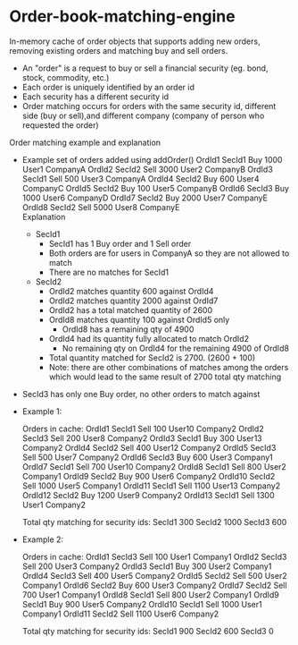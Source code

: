 # Order-book-matching-engine

In-memory cache of order objects that supports adding new orders, removing existing orders and matching buy and sell orders.
 - An "order" is a request to buy or sell a financial security (eg. bond, stock, commodity, etc.)
 - Each order is uniquely identified by an order id
 - Each security has a different security id
 - Order matching occurs for orders with the same security id, different side (buy or sell),and different company (company of person who requested the order)
   
Order matching example and explanation
- Example set of orders added using addOrder()
  OrdId1 SecId1 Buy  1000 User1 CompanyA
  OrdId2 SecId2 Sell 3000 User2 CompanyB
  OrdId3 SecId1 Sell  500 User3 CompanyA
  OrdId4 SecId2 Buy   600 User4 CompanyC
  OrdId5 SecId2 Buy   100 User5 CompanyB
  OrdId6 SecId3 Buy  1000 User6 CompanyD
  OrdId7 SecId2 Buy  2000 User7 CompanyE
  OrdId8 SecId2 Sell 5000 User8 CompanyE        
Explanation
  - SecId1
      - SecId1 has 1 Buy order and 1 Sell order
      - Both orders are for users in CompanyA so they are not allowed to match
      - There are no matches for SecId1
  - SecId2
      - OrdId2 matches quantity  600 against OrdId4 
      - OrdId2 matches quantity 2000 against OrdId7 
      - OrdId2 has a total matched quantity of 2600
      - OrdId8 matches quantity 100 against OrdId5 only
          - OrdId8 has a remaining qty of 4900
      - OrdId4 had its quantity fully allocated to match OrdId2
          - No remaining qty on OrdId4 for the remaining 4900 of OrdId8
      - Total quantity matched for SecId2 is 2700.  (2600 + 100) 
      - Note: there are other combinations of matches among the orders which
        would lead to the same result of 2700 total qty matching
 - SecId3 has only one Buy order, no other orders to match against

- Example 1:

    Orders in cache:
        OrdId1 SecId1 Sell 100 User10 Company2
        OrdId2 SecId3 Sell 200 User8 Company2
        OrdId3 SecId1 Buy 300 User13 Company2
        OrdId4 SecId2 Sell 400 User12 Company2
        OrdId5 SecId3 Sell 500 User7 Company2
        OrdId6 SecId3 Buy 600 User3 Company1
        OrdId7 SecId1 Sell 700 User10 Company2
        OrdId8 SecId1 Sell 800 User2 Company1
        OrdId9 SecId2 Buy 900 User6 Company2
        OrdId10 SecId2 Sell 1000 User5 Company1
        OrdId11 SecId1 Sell 1100 User13 Company2
        OrdId12 SecId2 Buy 1200 User9 Company2
        OrdId13 SecId1 Sell 1300 User1 Company2

    Total qty matching for security ids:
        SecId1 300
        SecId2 1000
        SecId3 600


- Example 2:

    Orders in cache:
        OrdId1 SecId3 Sell 100 User1 Company1
        OrdId2 SecId3 Sell 200 User3 Company2
        OrdId3 SecId1 Buy 300 User2 Company1
        OrdId4 SecId3 Sell 400 User5 Company2
        OrdId5 SecId2 Sell 500 User2 Company1
        OrdId6 SecId2 Buy 600 User3 Company2
        OrdId7 SecId2 Sell 700 User1 Company1
        OrdId8 SecId1 Sell 800 User2 Company1
        OrdId9 SecId1 Buy 900 User5 Company2
        OrdId10 SecId1 Sell 1000 User1 Company1
        OrdId11 SecId2 Sell 1100 User6 Company2

    Total qty matching for security ids:
   SecId1 900
        SecId2 600
        SecId3 0
